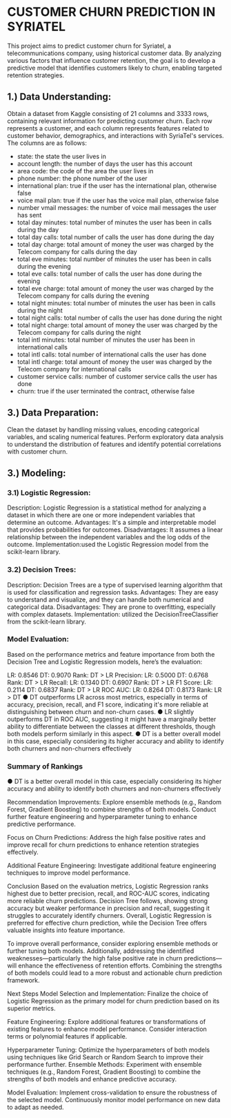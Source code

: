 # CUSTOMER CHURN PREDICTION IN SYRIATEL
This project aims to predict customer churn for Syriatel, a telecommunications company, using historical customer data. By analyzing various factors that influence customer retention, the goal is to develop a predictive model that identifies customers likely to churn, enabling targeted retention strategies.

## 1.) Data Understanding:
Obtain a dataset from Kaggle consisting of 21 columns and 3333 rows, containing relevant information for predicting customer churn. Each row represents a customer, and each column represents features related to customer behavior, demographics, and interactions with SyriaTel's services. The columns are as follows:

* state: the state the user lives in
* account length: the number of days the user has this account
* area code: the code of the area the user lives in
* phone number: the phone number of the user
* international plan: true if the user has the international plan, otherwise false
* voice mail plan: true if the user has the voice mail plan, otherwise false
* number vmail messages: the number of voice mail messages the user has sent
* total day minutes: total number of minutes the user has been in calls during the day
* total day calls: total number of calls the user has done during the day
* total day charge: total amount of money the user was charged by the Telecom company for calls during the day
* total eve minutes: total number of minutes the user has been in calls during the evening
* total eve calls: total number of calls the user has done during the evening
* total eve charge: total amount of money the user was charged by the Telecom company for calls during the evening
* total night minutes: total number of minutes the user has been in calls during the night
* total night calls: total number of calls the user has done during the night
* total night charge: total amount of money the user was charged by the Telecom company for calls during the night
* total intl minutes: total number of minutes the user has been in international calls
* total intl calls: total number of international calls the user has done
* total intl charge: total amount of money the user was charged by the Telecom company for international calls
* customer service calls: number of customer service calls the user has done
* churn: true if the user terminated the contract, otherwise false


## 3.) Data Preparation:
Clean the dataset by handling missing values, encoding categorical variables, and scaling numerical features. Perform exploratory data analysis to understand the distribution of features and identify potential correlations with customer churn.

## 3.) Modeling:

### 3.1) Logistic Regression:
Description: Logistic Regression is a statistical method for analyzing a dataset in which there are one or more independent variables that determine an outcome.
Advantages: It's a simple and interpretable model that provides probabilities for outcomes.
Disadvantages: It assumes a linear relationship between the independent variables and the log odds of the outcome.
Implementation:used the Logistic Regression model from the scikit-learn library.


### 3.2) Decision Trees:
Description: Decision Trees are a type of supervised learning algorithm that is used for classification and regression tasks.
Advantages: They are easy to understand and visualize, and they can handle both numerical and categorical data.
Disadvantages: They are prone to overfitting, especially with complex datasets.
Implementation: utilized the DecisionTreeClassifier from the scikit-learn library.

### Model Evaluation:
Based on the performance metrics and feature importance from both the Decision Tree and Logistic Regression models, here’s the evaluation:

LR: 0.8546 DT: 0.9070 Rank: DT > LR Precision:
LR: 0.5000 DT: 0.6768 Rank: DT > LR Recall:
LR: 0.1340 DT: 0.6907 Rank: DT > LR F1 Score:
LR: 0.2114 DT: 0.6837 Rank: DT > LR ROC AUC:
LR: 0.8264 DT: 0.8173 Rank: LR > DT
● DT outperforms LR across most metrics, especially in terms of accuracy, precision,
recall, and F1 score, indicating it's more reliable at distinguishing between churn and
non-churn cases.
● LR slightly outperforms DT in ROC AUC, suggesting it might have a marginally better
ability to differentiate between the classes at different thresholds, though both models
perform similarly in this aspect.
● DT is a better overall model in this case, especially considering its higher accuracy and
ability to identify both churners and non-churners effectively

### Summary of Rankings
● DT is a better overall model in this case, especially considering its higher accuracy and
ability to identify both churners and non-churners effectively

Recommendation
Improvements: Explore ensemble methods (e.g., Random Forest, Gradient Boosting) to combine strengths of both models. Conduct further feature engineering and hyperparameter tuning to enhance predictive performance.

Focus on Churn Predictions: Address the high false positive rates and improve recall for churn predictions to enhance retention strategies effectively.

Additional Feature Engineering: Investigate additional feature engineering techniques to improve model performance.

Conclusion
Based on the evaluation metrics, Logistic Regression ranks highest due to better precision, recall, and ROC-AUC scores, indicating more reliable churn predictions. Decision Tree follows, showing strong accuracy but weaker performance in precision and recall, suggesting it struggles to accurately identify churners. Overall, Logistic Regression is preferred for effective churn prediction, while the Decision Tree offers valuable insights into feature importance.

To improve overall performance, consider exploring ensemble methods or further tuning both models. Additionally, addressing the identified weaknesses—particularly the high false positive rate in churn predictions—will enhance the effectiveness of retention efforts. Combining the strengths of both models could lead to a more robust and actionable churn prediction framework.

Next Steps
Model Selection and Implementation: Finalize the choice of Logistic Regression as the primary model for churn prediction based on its superior metrics.

Feature Engineering: Explore additional features or transformations of existing features to enhance model performance. Consider interaction terms or polynomial features if applicable.

Hyperparameter Tuning: Optimize the hyperparameters of both models using techniques like Grid Search or Random Search to improve their performance further. Ensemble Methods: Experiment with ensemble techniques (e.g., Random Forest, Gradient Boosting) to combine the strengths of both models and enhance predictive accuracy.

Model Evaluation: Implement cross-validation to ensure the robustness of the selected model. Continuously monitor model performance on new data to adapt as needed.
